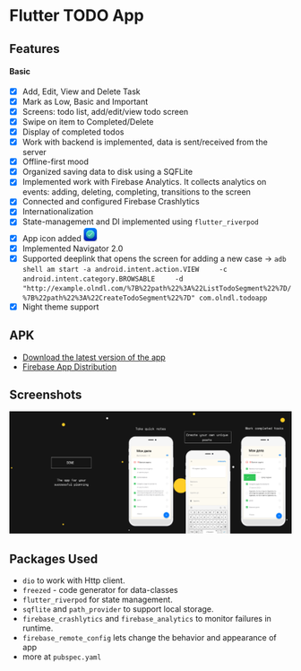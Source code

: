 # Flutter TODO App

## Features
#### Basic
- [x] Add, Edit, View and Delete Task
- [x] Mark as Low, Basic and Important 
- [x] Screens: todo list, add/edit/view todo screen
- [x] Swipe on item to Completed/Delete   
- [x] Display of completed todos
- [x] Work with backend is implemented, data is sent/received from the server
- [X] Offline-first mood
- [x] Organized saving data to disk using a SQFLite
- [x] Implemented work with Firebase Analytics. It collects analytics on events: adding, deleting, completing, transitions to the screen
- [x] Connected and configured Firebase Crashlytics
- [x] Internationalization
- [X] State-management and DI implemented using `flutter_riverpod`
- [x] App icon added <img src="https://github.com/olndl/todoapp/blob/develop/assets/icons/icon.png" width="25" />
- [X] Implemented Navigator 2.0
- [X] Supported deeplink that opens the screen for adding a new case ->
`adb shell am start -a android.intent.action.VIEW     -c android.intent.category.BROWSABLE     -d "http://example.olndl.com/%7B%22path%22%3A%22ListTodoSegment%22%7D/%7B%22path%22%3A%22CreateTodoSegment%22%7D" com.olndl.todoapp`
- [X] Night theme support

## APK
- [Download the latest version of the app](https://drive.google.com/file/d/1jIWFV4xp7HyP5_VwZ8GNgCKDYlLZFZUt/view?usp=sharing)
- [Firebase App Distribution](https://appdistribution.firebase.google.com/testerapps/1:976874723104:android:0cafecc61fdd6cb4496945/releases/1pf2vu47da8jo)


## Screenshots
<img src="https://github.com/olndl/todoapp/blob/develop/assets/screens/5.png"/>

## Packages Used

- `dio` to work with Http client.
- `freezed` - code generator for data-classes
- `flutter_riverpod` for state management.
- `sqflite` and `path_provider` to support local storage.
- `firebase_crashlytics` and `firebase_analytics` to monitor failures in runtime.
- `firebase_remote_config` lets change the behavior and appearance of app
- more at `pubspec.yaml`

